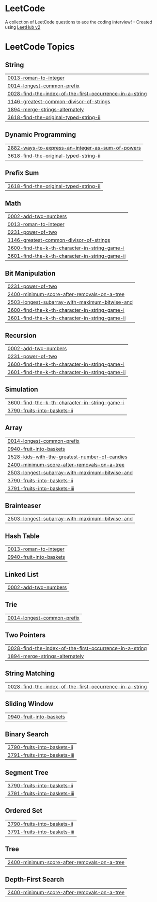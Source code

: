# LeetCode
A collection of LeetCode questions to ace the coding interview! - Created using [LeetHub v2](https://github.com/arunbhardwaj/LeetHub-2.0)

<!---LeetCode Topics Start-->
# LeetCode Topics
## String
|  |
| ------- |
| [0013-roman-to-integer](https://github.com/SUBA-25/LeetCode/tree/master/0013-roman-to-integer) |
| [0014-longest-common-prefix](https://github.com/SUBA-25/LeetCode/tree/master/0014-longest-common-prefix) |
| [0028-find-the-index-of-the-first-occurrence-in-a-string](https://github.com/SUBA-25/LeetCode/tree/master/0028-find-the-index-of-the-first-occurrence-in-a-string) |
| [1146-greatest-common-divisor-of-strings](https://github.com/SUBA-25/LeetCode/tree/master/1146-greatest-common-divisor-of-strings) |
| [1894-merge-strings-alternately](https://github.com/SUBA-25/LeetCode/tree/master/1894-merge-strings-alternately) |
| [3618-find-the-original-typed-string-ii](https://github.com/SUBA-25/LeetCode/tree/master/3618-find-the-original-typed-string-ii) |
## Dynamic Programming
|  |
| ------- |
| [2882-ways-to-express-an-integer-as-sum-of-powers](https://github.com/SUBA-25/LeetCode/tree/master/2882-ways-to-express-an-integer-as-sum-of-powers) |
| [3618-find-the-original-typed-string-ii](https://github.com/SUBA-25/LeetCode/tree/master/3618-find-the-original-typed-string-ii) |
## Prefix Sum
|  |
| ------- |
| [3618-find-the-original-typed-string-ii](https://github.com/SUBA-25/LeetCode/tree/master/3618-find-the-original-typed-string-ii) |
## Math
|  |
| ------- |
| [0002-add-two-numbers](https://github.com/SUBA-25/LeetCode/tree/master/0002-add-two-numbers) |
| [0013-roman-to-integer](https://github.com/SUBA-25/LeetCode/tree/master/0013-roman-to-integer) |
| [0231-power-of-two](https://github.com/SUBA-25/LeetCode/tree/master/0231-power-of-two) |
| [1146-greatest-common-divisor-of-strings](https://github.com/SUBA-25/LeetCode/tree/master/1146-greatest-common-divisor-of-strings) |
| [3600-find-the-k-th-character-in-string-game-i](https://github.com/SUBA-25/LeetCode/tree/master/3600-find-the-k-th-character-in-string-game-i) |
| [3601-find-the-k-th-character-in-string-game-ii](https://github.com/SUBA-25/LeetCode/tree/master/3601-find-the-k-th-character-in-string-game-ii) |
## Bit Manipulation
|  |
| ------- |
| [0231-power-of-two](https://github.com/SUBA-25/LeetCode/tree/master/0231-power-of-two) |
| [2400-minimum-score-after-removals-on-a-tree](https://github.com/SUBA-25/LeetCode/tree/master/2400-minimum-score-after-removals-on-a-tree) |
| [2503-longest-subarray-with-maximum-bitwise-and](https://github.com/SUBA-25/LeetCode/tree/master/2503-longest-subarray-with-maximum-bitwise-and) |
| [3600-find-the-k-th-character-in-string-game-i](https://github.com/SUBA-25/LeetCode/tree/master/3600-find-the-k-th-character-in-string-game-i) |
| [3601-find-the-k-th-character-in-string-game-ii](https://github.com/SUBA-25/LeetCode/tree/master/3601-find-the-k-th-character-in-string-game-ii) |
## Recursion
|  |
| ------- |
| [0002-add-two-numbers](https://github.com/SUBA-25/LeetCode/tree/master/0002-add-two-numbers) |
| [0231-power-of-two](https://github.com/SUBA-25/LeetCode/tree/master/0231-power-of-two) |
| [3600-find-the-k-th-character-in-string-game-i](https://github.com/SUBA-25/LeetCode/tree/master/3600-find-the-k-th-character-in-string-game-i) |
| [3601-find-the-k-th-character-in-string-game-ii](https://github.com/SUBA-25/LeetCode/tree/master/3601-find-the-k-th-character-in-string-game-ii) |
## Simulation
|  |
| ------- |
| [3600-find-the-k-th-character-in-string-game-i](https://github.com/SUBA-25/LeetCode/tree/master/3600-find-the-k-th-character-in-string-game-i) |
| [3790-fruits-into-baskets-ii](https://github.com/SUBA-25/LeetCode/tree/master/3790-fruits-into-baskets-ii) |
## Array
|  |
| ------- |
| [0014-longest-common-prefix](https://github.com/SUBA-25/LeetCode/tree/master/0014-longest-common-prefix) |
| [0940-fruit-into-baskets](https://github.com/SUBA-25/LeetCode/tree/master/0940-fruit-into-baskets) |
| [1528-kids-with-the-greatest-number-of-candies](https://github.com/SUBA-25/LeetCode/tree/master/1528-kids-with-the-greatest-number-of-candies) |
| [2400-minimum-score-after-removals-on-a-tree](https://github.com/SUBA-25/LeetCode/tree/master/2400-minimum-score-after-removals-on-a-tree) |
| [2503-longest-subarray-with-maximum-bitwise-and](https://github.com/SUBA-25/LeetCode/tree/master/2503-longest-subarray-with-maximum-bitwise-and) |
| [3790-fruits-into-baskets-ii](https://github.com/SUBA-25/LeetCode/tree/master/3790-fruits-into-baskets-ii) |
| [3791-fruits-into-baskets-iii](https://github.com/SUBA-25/LeetCode/tree/master/3791-fruits-into-baskets-iii) |
## Brainteaser
|  |
| ------- |
| [2503-longest-subarray-with-maximum-bitwise-and](https://github.com/SUBA-25/LeetCode/tree/master/2503-longest-subarray-with-maximum-bitwise-and) |
## Hash Table
|  |
| ------- |
| [0013-roman-to-integer](https://github.com/SUBA-25/LeetCode/tree/master/0013-roman-to-integer) |
| [0940-fruit-into-baskets](https://github.com/SUBA-25/LeetCode/tree/master/0940-fruit-into-baskets) |
## Linked List
|  |
| ------- |
| [0002-add-two-numbers](https://github.com/SUBA-25/LeetCode/tree/master/0002-add-two-numbers) |
## Trie
|  |
| ------- |
| [0014-longest-common-prefix](https://github.com/SUBA-25/LeetCode/tree/master/0014-longest-common-prefix) |
## Two Pointers
|  |
| ------- |
| [0028-find-the-index-of-the-first-occurrence-in-a-string](https://github.com/SUBA-25/LeetCode/tree/master/0028-find-the-index-of-the-first-occurrence-in-a-string) |
| [1894-merge-strings-alternately](https://github.com/SUBA-25/LeetCode/tree/master/1894-merge-strings-alternately) |
## String Matching
|  |
| ------- |
| [0028-find-the-index-of-the-first-occurrence-in-a-string](https://github.com/SUBA-25/LeetCode/tree/master/0028-find-the-index-of-the-first-occurrence-in-a-string) |
## Sliding Window
|  |
| ------- |
| [0940-fruit-into-baskets](https://github.com/SUBA-25/LeetCode/tree/master/0940-fruit-into-baskets) |
## Binary Search
|  |
| ------- |
| [3790-fruits-into-baskets-ii](https://github.com/SUBA-25/LeetCode/tree/master/3790-fruits-into-baskets-ii) |
| [3791-fruits-into-baskets-iii](https://github.com/SUBA-25/LeetCode/tree/master/3791-fruits-into-baskets-iii) |
## Segment Tree
|  |
| ------- |
| [3790-fruits-into-baskets-ii](https://github.com/SUBA-25/LeetCode/tree/master/3790-fruits-into-baskets-ii) |
| [3791-fruits-into-baskets-iii](https://github.com/SUBA-25/LeetCode/tree/master/3791-fruits-into-baskets-iii) |
## Ordered Set
|  |
| ------- |
| [3790-fruits-into-baskets-ii](https://github.com/SUBA-25/LeetCode/tree/master/3790-fruits-into-baskets-ii) |
| [3791-fruits-into-baskets-iii](https://github.com/SUBA-25/LeetCode/tree/master/3791-fruits-into-baskets-iii) |
## Tree
|  |
| ------- |
| [2400-minimum-score-after-removals-on-a-tree](https://github.com/SUBA-25/LeetCode/tree/master/2400-minimum-score-after-removals-on-a-tree) |
## Depth-First Search
|  |
| ------- |
| [2400-minimum-score-after-removals-on-a-tree](https://github.com/SUBA-25/LeetCode/tree/master/2400-minimum-score-after-removals-on-a-tree) |
<!---LeetCode Topics End-->